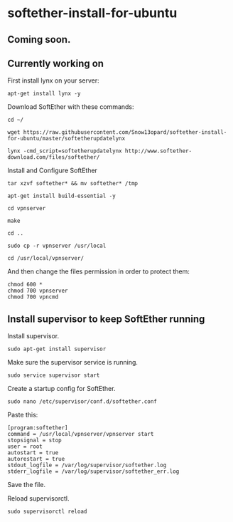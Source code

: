 # softether-install-for-ubuntu

## Coming soon.
## Currently working on
First install lynx on your server:
```
apt-get install lynx -y
```
Download SoftEther with these commands:
```
cd ~/
```
```
wget https://raw.githubusercontent.com/Snow13opard/softether-install-for-ubuntu/master/softetherupdatelynx
```
```
lynx -cmd_script=softetherupdatelynx http://www.softether-download.com/files/softether/
```
Install and Configure SoftEther
```
tar xzvf softether* && mv softether* /tmp
```
```
apt-get install build-essential -y
```
```
cd vpnserver
```
```
make
```
```
cd ..
```
```
sudo cp -r vpnserver /usr/local
```
```
cd /usr/local/vpnserver/
```
And then change the files permission in order to protect them:
```
chmod 600 *
chmod 700 vpnserver
chmod 700 vpncmd
```
## Install supervisor to keep SoftEther running
Install supervisor.
```
sudo apt-get install supervisor
```
Make sure the supervisor service is running.
```
sudo service supervisor start
```
Create a startup config for SoftEther.
```
sudo nano /etc/supervisor/conf.d/softether.conf
```
Paste this:
```
[program:softether]
command = /usr/local/vpnserver/vpnserver start
stopsignal = stop
user = root
autostart = true
autorestart = true
stdout_logfile = /var/log/supervisor/softether.log
stderr_logfile = /var/log/supervisor/softether_err.log
```
Save the file.

Reload supervisorctl.
```
sudo supervisorctl reload
```

